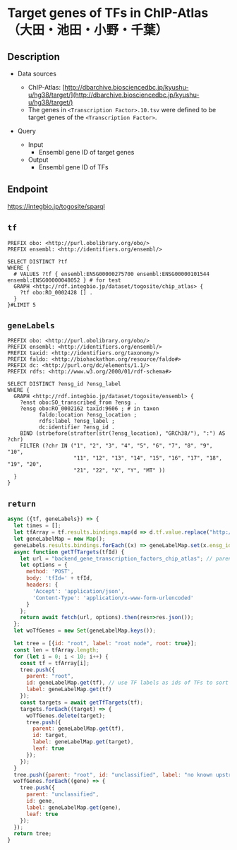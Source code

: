 # Target genes of TFs in ChIP-Atlas （大田・池田・小野・千葉）

## Description

- Data sources
    - ChIP-Atlas: [http://dbarchive.biosciencedbc.jp/kyushu-u/hg38/target/](http://dbarchive.biosciencedbc.jp/kyushu-u/hg38/target/)
    - The genes in `<Transcription Factor>.10.tsv` were defined to be target genes of the `<Transcription Factor>`.

- Query
    - Input
        - Ensembl gene ID of target genes
    - Output
        - Ensembl gene ID of TFs

## Endpoint

https://integbio.jp/togosite/sparql

## `tf`
```sparql
PREFIX obo: <http://purl.obolibrary.org/obo/>
PREFIX ensembl: <http://identifiers.org/ensembl/>

SELECT DISTINCT ?tf
WHERE {
  # VALUES ?tf { ensembl:ENSG00000275700 ensembl:ENSG00000101544 ensembl:ENSG00000048052 } # for test
  GRAPH <http://rdf.integbio.jp/dataset/togosite/chip_atlas> {
    ?tf obo:RO_0002428 [] .
  }
}#LIMIT 5
```

## `geneLabels`
```sparql
PREFIX obo: <http://purl.obolibrary.org/obo/>
PREFIX ensembl: <http://identifiers.org/ensembl/>
PREFIX taxid: <http://identifiers.org/taxonomy/>
PREFIX faldo: <http://biohackathon.org/resource/faldo#>
PREFIX dc: <http://purl.org/dc/elements/1.1/>
PREFIX rdfs: <http://www.w3.org/2000/01/rdf-schema#>

SELECT DISTINCT ?ensg_id ?ensg_label
WHERE {
  GRAPH <http://rdf.integbio.jp/dataset/togosite/ensembl> {
    ?enst obo:SO_transcribed_from ?ensg .
    ?ensg obo:RO_0002162 taxid:9606 ; # in taxon
          faldo:location ?ensg_location ;
          rdfs:label ?ensg_label ;
          dc:identifier ?ensg_id .
    BIND (strbefore(strafter(str(?ensg_location), "GRCh38/"), ":") AS ?chr)
    FILTER (?chr IN ("1", "2", "3", "4", "5", "6", "7", "8", "9", "10",
                     "11", "12", "13", "14", "15", "16", "17", "18", "19", "20",
                     "21", "22", "X", "Y", "MT" ))
  }
}
```

## `return`
```javascript
async ({tf, geneLabels}) => {
  let times = [];
  let tfArray = tf.results.bindings.map(d => d.tf.value.replace("http://identifiers.org/ensembl/", ""));
  let geneLabelMap = new Map();
  geneLabels.results.bindings.forEach((x) => geneLabelMap.set(x.ensg_id.value, x.ensg_label.value));
  async function getTfTargets(tfId) {
    let url = "backend_gene_transcription_factors_chip_atlas"; // parent SPARQLet relative path
    let options = {
      method: 'POST',
      body: 'tfId=' + tfId,
      headers: {
        'Accept': 'application/json',
        'Content-Type': 'application/x-www-form-urlencoded'
      }
    };
    return await fetch(url, options).then(res=>res.json());
  };  
  let woTfGenes = new Set(geneLabelMap.keys());

  let tree = [{id: "root", label: "root node", root: true}];
  const len = tfArray.length;
  for (let i = 0; i < 10; i++) {
    const tf = tfArray[i];
    tree.push({
      parent: "root",
      id: geneLabelMap.get(tf), // use TF labels as ids of TFs to sort by label
      label: geneLabelMap.get(tf)
    });
    const targets = await getTfTargets(tf);
    targets.forEach((target) => {
      woTfGenes.delete(target);
      tree.push({
        parent: geneLabelMap.get(tf),
        id: target,
        label: geneLabelMap.get(target),
        leaf: true
      });
    });
  }
  tree.push({parent: "root", id: "unclassified", label: "no known upstream TF"});
  woTfGenes.forEach((gene) => {
    tree.push({
      parent: "unclassified",
      id: gene,
      label: geneLabelMap.get(gene),
      leaf: true
    });
  });
  return tree;
}
```
